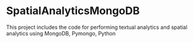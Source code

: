 # SpatialAnalyticsMongoDB
This project includes the code for performing textual analytics and spatial analytics using MongoDB, Pymongo, Python
